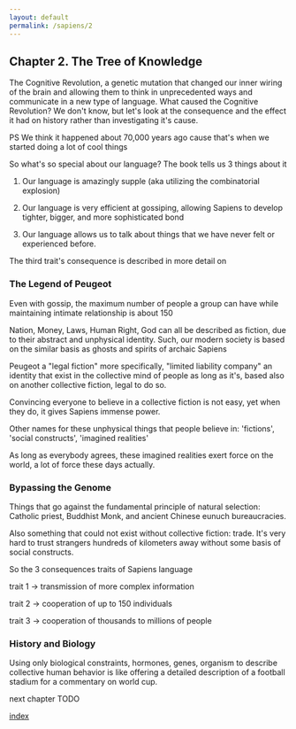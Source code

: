 ```yaml
---
layout: default
permalink: /sapiens/2
---
```


## Chapter 2. The Tree of Knowledge

The Cognitive Revolution, a genetic mutation that changed our inner wiring of the brain and allowing them to think in unprecedented ways and communicate in a new type of language. What caused the Cognitive Revolution? We don't know, but let's look at the consequence and the effect it had on history rather than investigating it's cause.

PS We think it happened about 70,000 years ago cause that's when we started doing a lot of cool things

So what's so special about our language?
The book tells us 3 things about it

1. Our language is amazingly supple (aka utilizing the combinatorial explosion)

2. Our language is very efficient at gossiping, allowing Sapiens to develop tighter, bigger, and more sophisticated bond

3. Our language allows us to talk about things that we have never felt or experienced before.

The third trait's consequence is described in more detail on

### The Legend of Peugeot

Even with gossip, the maximum number of people a group can have while maintaining intimate relationship is about 150

Nation, Money, Laws, Human Right, God can all be described as fiction, due to their abstract and unphysical identity. Such, our modern society is based on the similar basis as ghosts and spirits of archaic Sapiens

Peugeot a "legal fiction" more specifically, "limited liability company" an identity that exist in the collective mind of people as long as it's, based also on another collective fiction, legal to do so.

Convincing everyone to believe in a collective fiction is not easy, yet when they do, it gives Sapiens immense power.

Other names for these unphysical things that people believe in: 'fictions', 'social constructs', 'imagined realities'

As long as everybody agrees, these imagined realities exert force on the world, a lot of force these days actually.

### Bypassing the Genome

Things that go against the fundamental principle of natural selection: Catholic priest, Buddhist Monk, and ancient Chinese eunuch bureaucracies.

Also something that could not exist without collective fiction: trade. It's very hard to trust strangers hundreds of kilometers away without some basis of social constructs.

So the 3 consequences traits of Sapiens language

trait 1 -> transmission of more complex information

trait 2 -> cooperation of up to 150 individuals

trait 3 -> cooperation of thousands to millions of people

### History and Biology

Using only biological constraints, hormones, genes, organism to describe collective human behavior is like offering a detailed description of a football stadium for a commentary on world cup.

next chapter TODO

[index](/sapiens)
